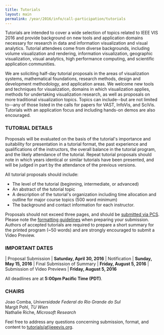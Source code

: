 ```yaml
---
title: Tutorials
layout: main
permalink: /year/2016/info/call-participation/tutorials
---
```


Tutorials are intended to cover a wide selection of topics related to
IEEE VIS 2016 and provide background on new tools and application
domains necessary for research in data and information visualization
and visual analytics. Tutorial attendees come from diverse
backgrounds, including volume visualization and rendering, information
visualization, geographic visualization, visual analytics, high
performance computing, and scientific application communities.

We are soliciting half-day tutorial proposals in the areas of visualization systems, mathematical foundations, research methods, design and development methodology, and application areas. We welcome new tools and techniques for visualization, domains in which visualization applies, methods for undertaking visualization research, as well as proposals on more traditional visualization topics. Topics can include--but are not limited to--any of those listed in the calls for papers for VAST, InfoVis, and SciVis. Tutorials with an application focus and including hands-on demos are also encouraged.

### TUTORIAL DETAILS

Proposals will be evaluated on the basis of the tutorial's importance
and suitability for presentation in a tutorial format, the past
experience and qualifications of the instructors, the overall balance
in the tutorial program, and the likely attendance of the
tutorial. Repeat tutorial proposals should note in which years
identical or similar tutorials have been presented, and will be judged
in part by the attendance of the previous versions.

All tutorial proposals should include:

* The level of the tutorial (beginning, intermediate, or advanced)
* An abstract of the tutorial topic
* A description of the tutorial's organization including time
  allocation and outline for major course topics (500 word minimum)
* The background and contact information for each instructor.

Proposals should not exceed three pages, and should be
[submitted via PCS](http://precisionconference.com/~vgtc/). Please
note the
[formatting guidelines](http://junctionpublishing.org/vgtc/Tasks/camera.html)
when preparing your submission. Authors of accepted tutorials are
required to prepare a short summary for the printed program (~50
words) and are strongly encouraged to submit a Video Preview.

### IMPORTANT DATES

| Proposal Submission	| **Saturday, April 30, 2016**
| Notification | **Sunday, May 15, 2016**
| Final Submission of Summary | **Friday, August 5, 2016**
| Submission of Video Previews | **Friday, August 5, 2016**

All deadlines are at **5:00pm Pacific Time (PDT)**.

### CHAIRS

Joao Comba, *Universidade Federal do Rio Grande do Sul*  
Margit Pohl, *TU Wien*  
Nathalie Riche, *Microsoft Research*

Feel free to address any questions concerning submission, format, and content to [tutorials(at)ieeevis.org](mailto:tutorials@ieeevis.org).

